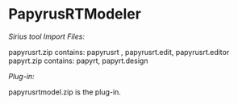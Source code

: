 # PapyrusRTModeler
*Sirius tool Import Files:*

papyrusrt.zip contains: papyrusrt , papyrusrt.edit, papyrusrt.editor
papyrt.zip contains: papyrt, papyrt.design

*Plug-in:*

papyrusrtmodel.zip is the plug-in.
